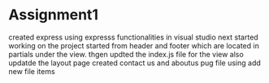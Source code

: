 # Assignment1
created express using expresss functionalities in visual studio
next started working on the project started from header and footer which are located in partials under the view.
thgen updted the index.js file for the view
also updatde the layout page
created contact us and aboutus pug file using add new file items

